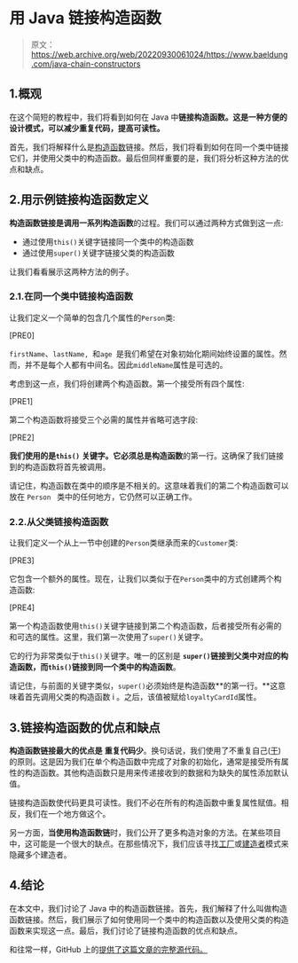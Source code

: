 # 用 Java 链接构造函数

> 原文：<https://web.archive.org/web/20220930061024/https://www.baeldung.com/java-chain-constructors>

## 1.概观

在这个简短的教程中，我们将看到如何在 Java 中**链接构造函数。这是一种方便的设计模式，可以减少重复代码，提高可读性。**

首先，我们将解释什么是[构造函数](/web/20220525131659/https://www.baeldung.com/java-constructors)链接。然后，我们将看到如何在同一个类中链接它们，并使用父类中的构造函数。最后但同样重要的是，我们将分析这种方法的优点和缺点。

## 2.用示例链接构造函数定义

**构造函数链接是调用一系列构造函数**的过程。我们可以通过两种方式做到这一点:

*   通过使用`this()`关键字链接同一个类中的构造函数
*   通过使用`super()`关键字链接父类的构造函数

让我们看看展示这两种方法的例子。

### 2.1.在同一个类中链接构造函数

让我们定义一个简单的包含几个属性的`Person`类:

[PRE0]

`firstName`、`lastName, `和`age `是我们希望在对象初始化期间始终设置的属性。然而，并不是每个人都有中间名。因此`middleName`属性是可选的。

考虑到这一点，我们将创建两个构造函数。第一个接受所有四个属性:

[PRE1]

第二个构造函数将接受三个必需的属性并省略可选字段:

[PRE2]

**我们使用的是`this()`** **关键字。它必须总是构造函数**的第一行。这确保了我们链接到的构造函数将首先被调用。

请记住，构造函数在类中的顺序是不相关的。这意味着我们的第二个构造函数可以放在 `Person ` 类中的任何地方，它仍然可以正确工作。

### 2.2.从父类链接构造函数

让我们定义一个从上一节中创建的`Person`类继承而来的`Customer`类:

[PRE3]

它包含一个额外的属性。现在，让我们以类似于在`Person`类中的方式创建两个构造函数:

[PRE4]

第一个构造函数使用`this()`关键字链接到第二个构造函数，后者接受所有必需的和可选的属性。这里，我们第一次使用了`super()`关键字。

它的行为非常类似于`this()`关键字。唯一的区别是 **`super()`链接到父类中对应的构造函数，而`this()`链接到同一个类中的构造函数**。

请记住，与前面的关键字类似，`super()`必须始终是构造函数**的第一行。**这意味着首先调用父类的构造函数 i 。之后，该值被赋给`loyaltyCardId`属性。

## 3.链接构造函数的优点和缺点

**构造函数链接最大的优点是** **重复代码少**。换句话说，我们使用了不重复自己([干](/web/20220525131659/https://www.baeldung.com/java-clean-code#2-dry-amp-kiss))的原则。这是因为我们在单个构造函数中完成了对象的初始化，通常是接受所有属性的构造函数。其他构造函数只是用来传递接收到的数据和为缺失的属性添加默认值。

链接构造函数使代码更具可读性。我们不必在所有的构造函数中重复属性赋值。相反，我们在一个地方做这个。

另一方面，**当使用构造函数链**时，我们公开了更多构造对象的方法。在某些项目中，这可能是一个很大的缺点。在那些情况下，我们应该寻找[工厂](/web/20220525131659/https://www.baeldung.com/creational-design-patterns#factory-method)或[建造者](/web/20220525131659/https://www.baeldung.com/creational-design-patterns#builder)模式来隐藏多个建造者。

## 4.结论

在本文中，我们讨论了 Java 中的构造函数链接。首先，我们解释了什么叫做构造函数链接。然后，我们展示了如何使用同一个类中的构造函数以及使用父类的构造函数来实现这一点。最后，我们讨论了链接构造函数的优点和缺点。

和往常一样，GitHub 上的[提供了这篇文章的完整源代码。](https://web.archive.org/web/20220525131659/https://github.com/eugenp/tutorials/tree/master/core-java-modules/core-java-lang-4)